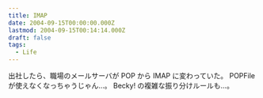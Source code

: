 ```yaml
---
title: IMAP
date: 2004-09-15T00:00:00.000Z
lastmod: 2004-09-15T00:14:14.000Z
draft: false
tags:
  - Life
---
```


出社したら、職場のメールサーバが POP から IMAP に変わっていた。 POPFile が使えなくなっちゃうじゃん…。 Becky! の複雑な振り分けルールも…。
